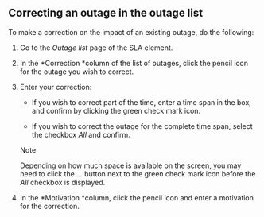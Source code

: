 ## Correcting an outage in the outage list

To make a correction on the impact of an existing outage, do the following:

1. Go to the *Outage list* page of the SLA element.

2. In the *Correction *column of the list of outages, click the pencil icon for the outage you wish to correct.

3. Enter your correction:

    - If you wish to correct part of the time, enter a time span in the box, and confirm by clicking the green check mark icon.

    - If you wish to correct the outage for the complete time span, select the checkbox *All* and confirm.

    > [!NOTE]
    > Depending on how much space is available on the screen, you may need to click the *...* button next to the green check mark icon before the *All* checkbox is displayed.

4. In the *Motivation *column, click the pencil icon and enter a motivation for the correction.
